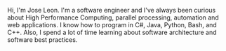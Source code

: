 
Hi, I'm Jose Leon. I'm a software engineer and I've always been curious about High Performance Computing, parallel processing, automation and web applications.
I know how to program in C#, Java, Python, Bash, and C++. Also, I spend a lot of time learning about software architecture and software best practices.
<!---
jlleonr/jlleonr is a ✨ special ✨ repository because its `README.md` (this file) appears on your GitHub profile.
You can click the Preview link to take a look at your changes.
--->
